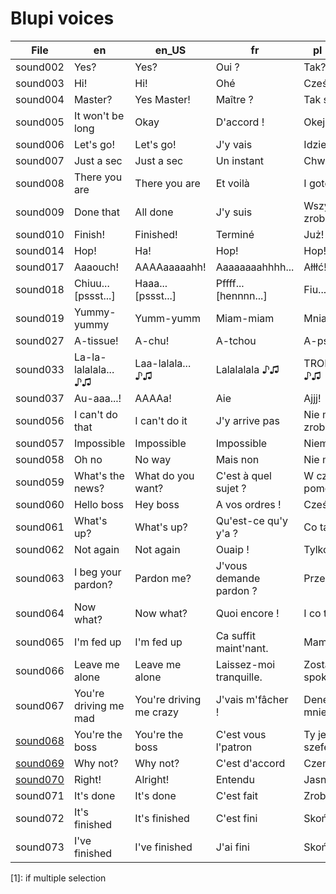 # Blupi voices

| File          | en                    | en_US                   | fr                      | pl (proposal)         |
| ------------- | --------------------- | ----------------------- | ----------------------- | --------------------- |
| sound002      | Yes?                  | Yes?                    | Oui ?                   | Tak?                  |
| sound003      | Hi!                   | Hi!                     | Ohé                     | Cześć!                |
| sound004      | Master?               | Yes Master!             | Maître ?                | Tak szefie?           |
| sound005      | It won't be long      | Okay                    | D'accord !              | Okej                  |
| sound006      | Let's go!             | Let's go!               | J'y vais                | Idziemy!              |
| sound007      | Just a sec            | Just a sec              | Un instant              | Chwilunia             |
| sound008      | There you are         | There you are           | Et voilà                | I gotowe              |
| sound009      | Done that             | All done                | J'y suis                | Wszystko zrobione     |
| sound010      | Finish!               | Finished!               | Terminé                 | Już!                  |
| sound014      | Hop!                  | Ha!                     | Hop!                    | Hop!                  |
| sound017      | Aaaouch!              | AAAAaaaaahh!            | Aaaaaaaahhhh...         | Ałłłć!                |
| sound018      | Chiuu...[pssst...]    | Haaa...[pssst...]       | Pffff... [hennnn...]    | Fiu...[pssst...]      |
| sound019      | Yummy-yummy           | Yumm-yumm               | Miam-miam               | Mniam-mniam           |
| sound027      | A-tissue!             | A-chu!                  | A-tchou                 | A-psik!               |
| sound033      | La-la-lalalala... ♪♫  | Laa-lalala... ♪♫        | Lalalalala ♪♫           | TROLOLOLOLO... ♪♫     |
| sound037      | Au-aaa...!            | AAAAa!                  | Aie                     | Ajjj!                 |
| sound056      | I can't do that       | I can't do it           | J'y arrive pas          | Nie mogę tego zrobić  |
| sound057      | Impossible            | Impossible              | Impossible              | Niemożliwe            |
| sound058      | Oh no                 | No way                  | Mais non                | Nie ma mowy           |
| sound059      | What's the news?      | What do you want?       | C'est à quel sujet ?    | W czym mogę pomóc?    |
| sound060      | Hello boss            | Hey boss                | A vos ordres !          | Cześć szefie!         |
| sound061      | What's up?            | What's up?              | Qu'est-ce qu'y y'a ?    | Co tam?               |
| sound062      | Not again             | Not again               | Ouaip !                 | Tylko nie to          |
| sound063      | I beg your pardon?    | Pardon me?              | J'vous demande pardon ? | Przepraszam?          |
| sound064      | Now what?             | Now what?               | Quoi encore !           | I co teraz?           |
| sound065      | I'm fed up            | I'm fed up              | Ca suffit maint'nant.   | Mam już dosyć         |
| sound066      | Leave me alone        | Leave me alone          | Laissez-moi tranquille. | Zostaw mnie w spokoju |
| sound067      | You're driving me mad | You're driving me crazy | J'vais m'fâcher !       | Denerwujesz mnie      |
| [sound068](1) | You're the boss       | You're the boss         | C'est vous l'patron     | Ty jesteś tu szefem   |
| [sound069](1) | Why not?              | Why not?                | C'est d'accord          | Czemu nie?            |
| [sound070](1) | Right!                | Alright!                | Entendu                 | Jasne!                |
| sound071      | It's done             | It's done               | C'est fait              | Zrobione              |
| sound072      | It's finished         | It's finished           | C'est fini              | Skończone             |
| sound073      | I've finished         | I've finished           | J'ai fini               | Skończyłem            |

[1]: if multiple selection
